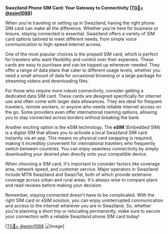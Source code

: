 **Swaziland Phone SIM Card: Your Gateway to Connectivity [[TG💪+ @esim1088](https://t.me/s/esim1088)]**

When you're traveling or setting up in Swaziland, having the right phone SIM card can make all the difference. Whether you're here for business or leisure, staying connected is essential. Swaziland offers a variety of SIM card options tailored to meet different needs, from simple voice communication to high-speed internet access.

One of the most popular choices is the prepaid SIM card, which is perfect for travelers who want flexibility and control over their expenses. These cards are easy to purchase and can be topped up whenever needed. They offer a range of data plans that cater to different usage levels, whether you need a small amount of data for occasional browsing or a large package for streaming videos and downloading files.

For those who require more robust connectivity, consider getting a dedicated data SIM card. These cards are designed specifically for internet use and often come with larger data allowances. They are ideal for frequent travelers, remote workers, or anyone who needs reliable internet access on the go. Some providers even offer international roaming options, allowing you to stay connected across borders without breaking the bank.

Another exciting option is the eSIM technology. The **eSIM** (Embedded SIM) is a digital SIM that allows you to activate a local Swaziland SIM card instantly via an app. This means no physical card swapping is required, making it incredibly convenient for international travelers who frequently switch between countries. You can enjoy seamless connectivity by simply downloading your desired plan directly onto your compatible device.

When choosing a SIM card, it's important to consider factors like coverage area, network speed, and customer service. Major operators in Swaziland include MTN Swaziland and SwaziTel, both of which provide extensive coverage across urban and rural areas. It's always wise to compare plans and read reviews before making your decision.

Remember, staying connected doesn't have to be complicated. With the right SIM card or eSIM solution, you can enjoy uninterrupted communication and access to the internet wherever you are in Swaziland. So, whether you're planning a short trip or relocating permanently, make sure to secure your connection with a reliable Swaziland phone SIM card today!

[[TG💪+ @esim1088](https://t.me/s/esim1088) ![Image](https://i.postimg.cc/Y0z9fWf4/image.png)]